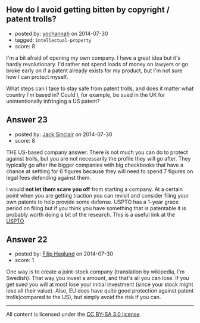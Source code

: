 ## How do I avoid getting bitten by copyright / patent trolls?

- posted by: [yochannah](https://stackexchange.com/users/1677788/yochannah) on 2014-07-30
- tagged: `intellectual-property`
- score: 8

<p>I'm a bit afraid of opening my own company. I have a great idea but it's hardly revolutionary. I'd rather not spend loads of money on lawyers or go broke early on if a patent already exists for my product, but I'm not sure how I can protect myself. </p>

<p>What steps can I take to stay safe from patent trolls, and does it matter what country I'm based in? Could I, for example, be sued in the UK for unintentionally infringing a US patent?</p>



## Answer 23

- posted by: [Jack Sinclair](https://stackexchange.com/users/1124319/jack-sinclair) on 2014-07-30
- score: 8

<p>THE US-based company answer: There is not much you can do to protect against trolls, but you are not necessarily the profile they will go after. They typically go after the bigger companies with big checkbooks that have a chance at settling for 6 figures because they will need to spend 7 figures on legal fees defending against them.</p>

<p>I would <strong>not let them scare you off</strong> from starting a company. At a certain point when you are getting traction you can revisit and consider filing your own patents to help provide some defense. USPTO has a 1-year grace period on filing but if you think you have something that is patentable it is probably worth doing a bit of the research. This is a useful link at the <a href="http://www.uspto.gov/patents/index.jsp">USPTO</a></p>



## Answer 22

- posted by: [Filip Haglund](https://stackexchange.com/users/292965/filip-haglund) on 2014-07-30
- score: 1

<p>One way is to create a joint-stock company (translation by wikipedia, I'm Swedish). That way you invest a amount, and that's all you can lose. If you get sued you will at most lose your initial investment (since your stock might lose all their value). Also, EU does have quite good protection against patent trolls(compared to the US), but simply avoid the risk if you can.</p>




---

All content is licensed under the [CC BY-SA 3.0 license](https://creativecommons.org/licenses/by-sa/3.0/).
